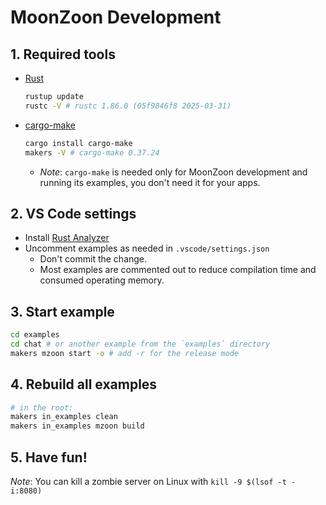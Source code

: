 # MoonZoon Development

## 1. Required tools

- [Rust](https://www.rust-lang.org/)
  ```bash
  rustup update
  rustc -V # rustc 1.86.0 (05f9846f8 2025-03-31)
  ```

- [cargo-make](https://sagiegurari.github.io/cargo-make/)
  ```bash
  cargo install cargo-make
  makers -V # cargo-make 0.37.24
  ```

  - _Note_: `cargo-make` is needed only for MoonZoon development and running its examples, you don't need it for your apps.

## 2. VS Code settings

- Install [Rust Analyzer](https://rust-analyzer.github.io/)
- Uncomment examples as needed in `.vscode/settings.json` 
  - Don't commit the change.
  - Most examples are commented out to reduce compilation time and consumed operating memory.

## 3. Start example

```sh
cd examples
cd chat # or another example from the `examples` directory
makers mzoon start -o # add -r for the release mode
```

## 4. Rebuild all examples

```sh
# in the root:
makers in_examples clean
makers in_examples mzoon build
```

## 5. Have fun!

_Note_: You can kill a zombie server on Linux with `kill -9 $(lsof -t -i:8080)`

